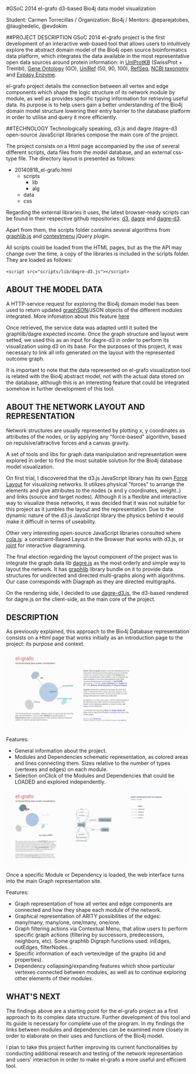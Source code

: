 #GSoC 2014  el-grafo
d3-based Bio4j data model visualization

Student: Carmen Torrecillas / Organization: Bio4j / Mentors: @eparejatobes, @laughedelic, @evdokim


##PROJECT DESCRIPTION
GSoC 2014 el-grafo project is the first development of an interactive web-based tool that allows users to intuitively explore the abstract domain model of the Bio4j open source bioinformatics data platform, which integrates the data available in the most representative open data sources around protein information: in [UniProtKB](http://www.uniprot.org/help/uniprotkb) (SwissProt + Trembl), [Gene Ontology](http://geneontology.org) (GO), [UniRef](http://www.uniprot.org/help/uniref) (50, 90, 100), [RefSeq](http://www.ncbi.nlm.nih.gov/refseq), [NCBI taxonomy](http://www.ncbi.nlm.nih.gov/taxonomy) and [Expasy Enzyme](http://enzyme.expasy.org). 

el-grafo project details the connection between all vertex and edge components which shape the logic structure of its network module by module, as well as provides specific typing information for retrieving useful data. Its purpose is to help users gain a better understanding of the Bio4j domain model structure lowering their entry barrier to the database platform in order to utilise and query it more efficiently.



##TECHNOLOGY
Technologically speaking, d3.js and dagre /dagre-d3 open-source JavaScript libraries compose the main core of the project.

The project consists on a Html page accompanied by the use of several different scripts, data files from the model database, and an external css-type file. The directory layout is presented as follows:

- 20140818_el-grafo.html
    - scripts
        + lib
        + alg
    - data
    - css

Regarding the external libraries it uses, the latest browser-ready scripts can be found in their respective github repositories: [d3](https://github.com/mbostock/d3), [dagre](https://github.com/cpettitt/dagre) and [dagre-d3](https://github.com/cpettitt/dagre).

Apart from them, the scripts folder contains several algorithms from [graphlib.js](https://github.com/cpettitt/graphlib) and [contextmenu](http://www.trendskitchens.co.nz/jquery/contextmenu/) jQuery plugin.

All scripts could be loaded from the HTML pages, but as the  the API may change over the time, a copy of the libraries is included in the scripts folder. They are loaded as follows:

`<script src="scripts/lib/dagre-d3.js"></script>`



## ABOUT THE MODEL DATA

A HTTP-service request for exploring the Bio4j domain model has been used to return updated [graphSON](https://github.com/thinkaurelius/faunus/wiki/GraphSON-Format)/JSON objects of the different modules integrated. More infomation about this feature [here](https://github.com/bio4j/model-service)

Once retrieved, the service data was adapted until it suited the graphlib/dagre expected income. Once the graph structure and layout were setted, we  used this as an input for dagre-d3 in order to perform its visualization using d3 on its base. For the purposes of this project, it was necessary to link all info generated on the layout with the represented outcome graph.

It is important to note that the data represented on el-grafo visualization tool is related with the Bio4j abstract model, not with the actual data stored on the database, although this is an interesting feature that could be integrated somehow in further development of this tool.



## ABOUT THE NETWORK LAYOUT AND REPRESENTATION

Network structures are usually represented by plotting x, y coordinates as attributes of the nodes, or by applying any "force-based" algorithm, based on repulsive/attractive forces and a canvas gravity. 

A set of tools and libs for graph data manipulation and representation were explored in order to find the most suitable solution for the Bio4j database model visualization.

On first trial, I discovered that the d3.js JavaScript library has its own [Force Layout](https://github.com/mbostock/d3/wiki/Force-Layout) for visualizing networks. It utilizes physical "forces" to arrange the elements and give attributes to the nodes (x and y coordinates, weight..) and links (source and target nodes). Although it is a flexible and interactive way to visualize these networks, it was decided that it was not suitable for this project as it jumbles the layout and the representation. 
Due to the dynamic nature of the d3.js JavaScript library the physics behind it would make it difficult in terms of useability.

Other very interesting open-source JavaScript libraries consulted where [cola.js](http://marvl.infotech.monash.edu/webcola): a constraint-Based Layout in the Browser that works with d3.js, or [joint](https://github.com/DavidDurman/joint) for interactive diagramming.

The final election regarding the layout component of the project was to integrate the graph data lib [dagre.js](https://github.com/cpettitt/dagre) as the most orderly and simple way to layout the network. It has [graphlib](https://github.com/cpettitt/graphlib) library bundle on it to provide data structures for undirected and directed multi-graphs along with algorithms. Our case corresponds with Diagraph as they are directed multigraphs. 

On the rendering side, I decided to use [dagre-d3.js](https://github.com/cpettitt/dagre-d3), the d3-based rendered for dagre.js on the client-side, as 
the main core of the project.



## DESCRIPTION

As previously explained, this approach to the Bio4j Database representation consists on a Html page that works initially as an introduction page to the project: its purpose and context.

![alt tag](https://raw.githubusercontent.com/bio4j/el-grafo/master/test/docs/Screenshot%20from%202014-08-19%2002:09:12.png)


Features:

- General information about the project.
- Modules and Dependencies schematic representation, as colored areas and lines connecting them. Sizes relative to the number of types (vertexes and edges) on each module. 
- Selection onClick of the Modules and Dependencies that could be LOADED and explored independently.

![alt tag](https://raw.githubusercontent.com/bio4j/el-grafo/master/test/docs/Screenshot%20from%202014-08-19%2002:09:34.png)

Once a specific Module or Dependency is loaded, the web interface turns into the main Graph representation site.

Features:

- Graph representation of how all vertex and edge components are connected and how they shape each module of the network.
- Graphical representation of ARITY possibilities of the edges: many/many, many/one, one/many, one/one.
- Graph filtering actions via Contextual Menu, that allow users to perform specific graph actions (filtering by successors, predecessors, neighbors, etc). Some graphlib Digraph functions used: inEdges, outEdges, filterNodes...
- Specific information of each vertex/edge of the graphs (id and properties).
- Dependency collapsing/expanding features which show particular vertexes connected between modules, as well as to continue exploring other elements of their modules. 



## WHAT'S NEXT
The findings above are a starting point for the el-grafo project as a first approach to its complex data structure. Further development of this tool and its guide is necessary for complete use of the program. In my findings the links between modules and dependencies can be examined more closely in order to elaborate on their uses and functions of the Bio4j model.

I plan to take this project further improving its current functionalities by conducting additional research and testing of the network representation and users' interaction in order to make el-grafo a more useful and efficient tool. 

